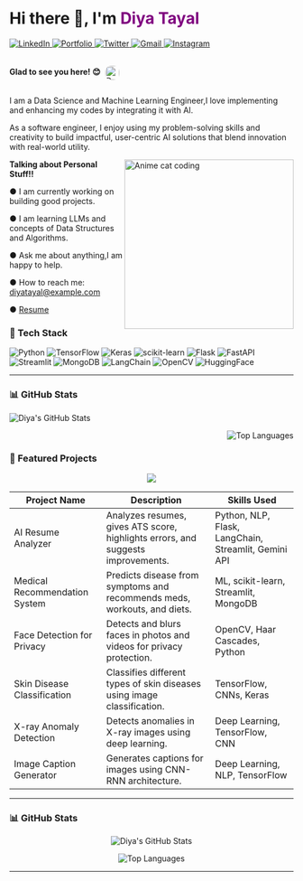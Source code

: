 <h1 align="left">Hi there 👋, I'm <span style="color:purple;">Diya Tayal</span></h1>


<p align="">
  <a href="https://linkedin.com/in/diyatayal">
    <img src="https://img.shields.io/badge/LinkedIn-blue?logo=linkedin&style=for-the-badge" alt="LinkedIn" />
  </a>
  <a href="https://portfolio-diya-3754.vercel.app/">
    <img src="https://img.shields.io/badge/Portfolio-000?style=for-the-badge&logo=firefox&logoColor=white" alt="Portfolio" />
  </a>
  <!-- Twitter (X) -->
<a href="https://twitter.com/yourusername">
  <img src="https://img.shields.io/badge/Twitter-1DA1F2?logo=twitter&style=for-the-badge" alt="Twitter" />
</a>

<!-- Gmail -->
<a href="mailto:diyatayal@example.com">
  <img src="https://img.shields.io/badge/Gmail-D14836?logo=gmail&style=for-the-badge" alt="Gmail" />
</a>

<!-- Instagram -->
<a href="https://instagram.com/yourusername">
  <img src="https://img.shields.io/badge/Instagram-E4405F?logo=instagram&style=for-the-badge" alt="Instagram" />
</a>
</p>

<p align="left" style="display: inline-flex; align-items: center; gap: 8px;">
  <strong style="margin-bottom: 0;">Glad to see you here! 😊</strong>
  <img src="https://komarev.com/ghpvc/?username=Diyatayal&label=Views&color=blue&style=flat-square"
       alt="Profile Views"
       style="border-radius: 10px; height: 25px; margin-top: 3px;" />
</p>



<p>I am a Data Science and Machine Learning Engineer,I love implementing and enhancing my codes by integrating it with AI.</p>

<p>As a software engineer, I enjoy using my problem-solving skills and creativity to build impactful, user-centric AI solutions that blend innovation with real-world utility.</p>

<p align="left" width="100%">
  <img align="right" width="300" src="https://media.giphy.com/media/qgQUggAC3Pfv687qPC/giphy.gif" alt="Anime cat coding">
 
<strong>Talking about Personal Stuff!!</strong>

● I am currently working on building good projects. 

● I am learning LLMs and concepts of Data Structures and Algorithms.

● Ask me about anything,I am happy to help.

● How to reach me: diyatayal@example.com  

● [Resume](https://your-resume-link.com)



</p>


### 🚀 Tech Stack

![Python](https://img.shields.io/badge/Python-3776AB?style=for-the-badge&logo=python&logoColor=white)
![TensorFlow](https://img.shields.io/badge/TensorFlow-FF6F00?style=for-the-badge&logo=tensorflow&logoColor=white)
![Keras](https://img.shields.io/badge/Keras-D00000?style=for-the-badge&logo=keras&logoColor=white)
![scikit-learn](https://img.shields.io/badge/scikit--learn-F7931E?style=for-the-badge&logo=scikit-learn&logoColor=white)
![Flask](https://img.shields.io/badge/Flask-000000?style=for-the-badge&logo=flask&logoColor=white)
![FastAPI](https://img.shields.io/badge/FastAPI-005571?style=for-the-badge&logo=fastapi)
![Streamlit](https://img.shields.io/badge/Streamlit-FF4B4B?style=for-the-badge&logo=streamlit&logoColor=white)
![MongoDB](https://img.shields.io/badge/MongoDB-4DB33D?style=for-the-badge&logo=mongodb&logoColor=white)
![LangChain](https://img.shields.io/badge/LangChain-1A1A1A?style=for-the-badge&logo=python&logoColor=green)
![OpenCV](https://img.shields.io/badge/OpenCV-27338e?style=for-the-badge&logo=opencv&logoColor=white)
![HuggingFace](https://img.shields.io/badge/HuggingFace-FFBF00?style=for-the-badge&logo=huggingface&logoColor=white)

---
### 📊 GitHub Stats
<p>
<p align="left">
  <img src="https://github-readme-stats.vercel.app/api?username=Diyatayal&show_icons=true&theme=tokyonight" alt="Diya's GitHub Stats" />
</p>

<p align="right">
  <img src="https://github-readme-stats.vercel.app/api/top-langs/?uhttps://github-readme-stats.vercel.app/api?username=Diyatayal&show_icons=true&theme=tokyonight$0sername=Diyatayal&layout=compact&theme=tokyonight" alt="Top Languages" />
</p>

</p>

### 💼 Featured Projects

<!-- Project Table with animation effect -->
<p align="center">
  <img src="https://readme-typing-svg.herokuapp.com?font=Fira+Code&duration=4000&pause=1000&color=00FFFF&width=700&height=45&lines=AI+Resume+Analyzer;Medical+Recommendation+System;Face+Detection+for+Privacy;Skin+Disease+Classification;X-ray+Anomaly+Detection;Image+Caption+Generator" />
</p>

<table align="center">
  <thead>
    <tr>
      <th>Project Name</th>
      <th>Description</th>
      <th>Skills Used</th>
    </tr>
  </thead>
  <tbody>
    <tr>
      <td>AI Resume Analyzer</td>
      <td>Analyzes resumes, gives ATS score, highlights errors, and suggests improvements.</td>
      <td>Python, NLP, Flask, LangChain, Streamlit, Gemini API</td>
    </tr>
    <tr>
      <td>Medical Recommendation System</td>
      <td>Predicts disease from symptoms and recommends meds, workouts, and diets.</td>
      <td>ML, scikit-learn, Streamlit, MongoDB</td>
    </tr>
    <tr>
      <td>Face Detection for Privacy</td>
      <td>Detects and blurs faces in photos and videos for privacy protection.</td>
      <td>OpenCV, Haar Cascades, Python</td>
    </tr>
    <tr>
      <td>Skin Disease Classification</td>
      <td>Classifies different types of skin diseases using image classification.</td>
      <td>TensorFlow, CNNs, Keras</td>
    </tr>
    <tr>
      <td>X-ray Anomaly Detection</td>
      <td>Detects anomalies in X-ray images using deep learning.</td>
      <td>Deep Learning, TensorFlow, CNN</td>
    </tr>
    <tr>
      <td>Image Caption Generator</td>
      <td>Generates captions for images using CNN-RNN architecture.</td>
      <td>Deep Learning, NLP, TensorFlow</td>
    </tr>
  </tbody>
</table>

---

### 📊 GitHub Stats

<p align="center">
  <img src="https://github-readme-stats.vercel.app/api?username=Diyatayal&show_icons=true&theme=tokyonight" alt="Diya's GitHub Stats" />
</p>

<p align="center">
  <img src="https://github-readme-stats.vercel.app/api/top-langs/?username=Diyatayal&layout=compact&theme=tokyonight" alt="Top Languages" />
</p>

---

